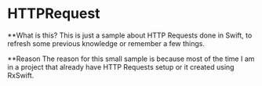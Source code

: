 # HTTPRequest

**What is this?
This is just a sample about HTTP Requests done in Swift, to refresh some previous knowledge or remember a few things.

**Reason
The reason for this small sample is because most of the time I am in a project that already have HTTP Requests setup or it created using RxSwift.
